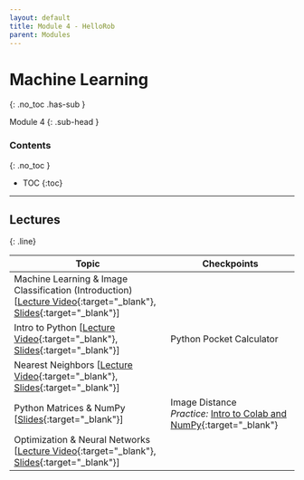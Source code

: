 ```yaml
---
layout: default
title: Module 4 - HelloRob
parent: Modules
---
```


# Machine Learning
{: .no_toc .has-sub }

Module 4
{: .sub-head }

### Contents
{: .no_toc }

* TOC
{:toc}

---

## Lectures
{: .line}


| Topic | Checkpoints |
| ------| ----------- |
| Machine Learning & Image Classification (Introduction) [[Lecture Video](https://youtu.be/5d-itzj9VuQ){:target="_blank"}, [Slides](https://drive.google.com/file/d/1E1piimfrlxakmYVVZ_Vumg2CBNy3qmvk/view?usp=share_link){:target="_blank"}] | |
| Intro to Python [[Lecture Video](https://youtu.be/RoEk_ahvRlc){:target="_blank"}, [Slides](https://drive.google.com/file/d/1XCQ6wULS40hukmis03TC-Gxs1a576WKU/view?usp=share_link){:target="_blank"}] | Python Pocket Calculator |
| Nearest Neighbors [[Lecture Video](https://youtu.be/jqY1ouWt2RA){:target="_blank"}, [Slides](https://drive.google.com/file/d/1VgvzoOLH4irS9f9wFgjQkdZFBieFy2kk/view?usp=share_link){:target="_blank"}] | |
| Python Matrices & NumPy [[Slides](https://drive.google.com/file/d/1Hh8oq1oInd9KDQFwF9caMX3M0sxhDChj/view?usp=drive_link){:target="_blank"}] | Image Distance <br/> *Practice:* [Intro to Colab and NumPy](https://colab.research.google.com/drive/1PWwaGG0HsoSmav2YHzMJtJh82cgIeKpF?usp=sharing){:target="_blank"} |
| Optimization & Neural Networks [[Lecture Video](https://youtu.be/vs1uMORf3TU){:target="_blank"}, [Slides](https://drive.google.com/file/d/1DI8RfWsfSRp1cqesB5TarNUJpF0ZP3wn/view?usp=share_link){:target="_blank"}]  |  |
